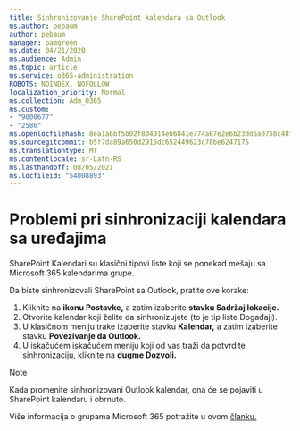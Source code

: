 ```yaml
---
title: Sinhronizovanje SharePoint kalendara sa Outlook
ms.author: pebaum
author: pebaum
manager: pamgreen
ms.date: 04/21/2020
ms.audience: Admin
ms.topic: article
ms.service: o365-administration
ROBOTS: NOINDEX, NOFOLLOW
localization_priority: Normal
ms.collection: Adm_O365
ms.custom:
- "9000677"
- "2586"
ms.openlocfilehash: 8ea1a6bf5b02f804014eb6841e774a67e2e6b23dd6a0758c48f05271644f1601
ms.sourcegitcommit: b5f7da89a650d2915dc652449623c78be6247175
ms.translationtype: MT
ms.contentlocale: sr-Latn-RS
ms.lasthandoff: 08/05/2021
ms.locfileid: "54008893"
---
```

# <a name="issues-synchronizing-your-calendar-to-devices"></a>Problemi pri sinhronizaciji kalendara sa uređajima

SharePoint Kalendari su klasični tipovi liste koji se ponekad mešaju sa Microsoft 365 kalendarima grupe.

Da biste sinhronizovali SharePoint sa Outlook, pratite ove korake:

1. Kliknite na **ikonu Postavke,** a zatim izaberite **stavku Sadržaj lokacije.**
2. Otvorite kalendar koji želite da sinhronizujete (to je tip liste Događaji).
3. U klasičnom meniju trake izaberite stavku **Kalendar,** a zatim izaberite stavku **Povezivanje da Outlook.**
4. U iskačućem iskačućem meniju koji od vas traži da potvrdite sinhronizaciju, kliknite na **dugme Dozvoli.**

>[!Note]
> Kada promenite sinhronizovani Outlook kalendar, ona će se pojaviti u SharePoint kalendaru i obrnuto.

Više informacija o grupama Microsoft 365 potražite u ovom [članku.](https://support.office.com/article/Learn-about-Office-365-groups-b565caa1-5c40-40ef-9915-60fdb2d97fa2)
